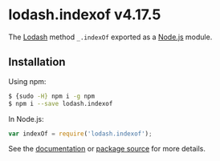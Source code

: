 # lodash.indexof v4.17.5

The [Lodash](https://lodash.com/) method `_.indexOf` exported as a [Node.js](https://nodejs.org/) module.

## Installation

Using npm:
```bash
$ {sudo -H} npm i -g npm
$ npm i --save lodash.indexof
```

In Node.js:
```js
var indexOf = require('lodash.indexof');
```

See the [documentation](https://lodash.com/docs#indexOf) or [package source](https://github.com/lodash/lodash/blob/4.17.5-npm-packages/lodash.indexof) for more details.
